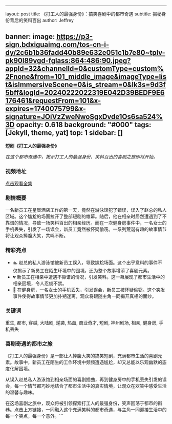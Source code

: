
---
layout: post
title: 《打工人的最强身份》：搞笑喜剧中的都市奇遇
subtitle: 揭秘身份背后的笑料百出
author: Jeffrey

banner:
  image: https://p3-sign.bdxiguaimg.com/tos-cn-i-dy/2c6b1b36fadd40b89e632e051c1b7e80~tplv-pk90l89vgd-fglass:864:486:90.jpeg?appId=32&channelId=0&customType=custom%2Fnone&from=101_middle_image&imageType=list&isImmersiveScene=0&is_stream=0&lk3s=9d3f5bff&logId=20240222022319E042D39BEDF9E6176461&requestFrom=101&x-expires=1740075799&x-signature=JOiVzZweNwoSgxDvde1Os6sa524%3D
  opacity: 0.618
  background: "#000"
tags: [Jekyll, theme, yat]
top: 1
sidebar: []
---
**短剧《打工人的最强身份》**

*在这个都市奇遇中，揭示打工人的最强身份，笑料百出的喜剧之旅即将开始。*

### 视频地址

[点击观看全集](https://youtu.be/8FGzri37WPQ)

### 剧情概要

一名新员工在星辰酒店工作的第一天，竟然在游泳馆犯了错误，误入了赵总的私人区域。这个尴尬的场面拉开了整部短剧的帷幕。随后，他在相亲时居然遭遇到了不靠谱的情况，导致一场笑料百出的相亲经历。而在一次健身房事件中，一名女士的手机丢失，引发了一场误会，新员工竟然被怀疑偷窃。一系列荒诞有趣的故事情节将让观众捧腹大笑，共鸣不断。

### 精彩亮点

* 🏊 赵总的私人游泳馆被新员工误入，导致尴尬场面。这个出乎意料的事件不仅揭示了新员工在陌生环境中的囧境，还为整个故事增添了喜剧元素。
* 💔 新员工在相亲中遭遇不靠谱的情况，引发笑料。这一幕展现了都市生活中的相亲囧境，令人忍俊不禁。
* 📱 在健身房，一名女士的手机丢失，引发误会，新员工被怀疑偷窃。这个突发事件使得故事情节更加扑朔迷离，观众将跟随主角一同揭开真相的面纱。

### 关键词

重生, 都市, 穿越, 大陆剧, 逆袭, 热血, 商业奇才, 短剧, 神州剧场, 相亲, 健身房, 手机丢失

### 喜剧奇遇的都市之旅

《打工人的最强身份》是一部让人捧腹大笑的搞笑短剧，充满都市生活的喜剧元素。故事中，新员工在陌生的工作环境中频频遭遇尴尬，却又总能以乐观幽默的态度化解困境。

从误入赵总私人游泳馆到相亲场面的喜剧插曲，再到健身房中的手机丢失引发的误会，每一个情节都巧妙地结合了都市生活中的真实情境，让观众在欢笑中感受生活的温馨与趣味。

在这场喜剧之旅中，观众将被引领探索打工人的最强身份，笑声回荡于都市的街巷。点击上方链接，一同融入这个充满笑料的都市奇遇，与主角一同迎接生活中的每一个笑点，每一个意外。```
